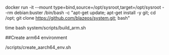 docker run -it --mount type=bind,source=/opt/sysroot,target=/opt/sysroot --rm debian:buster /bin/bash -c "apt-get update; apt-get install -y git; cd /opt; git clone https://github.com/blazeos/system.git; bash"

time bash system/scripts/build_arm.sh

##Create arm64 environment

/scripts/create_aarch64_env.sh
